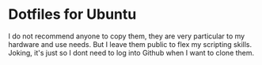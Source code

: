 # Dotfiles for Ubuntu

I do not recommend anyone to copy them, they are very particular to my hardware and use needs.
But I leave them public to flex my scripting skills. Joking, it's just so I dont need to log into Github when I want to clone them.